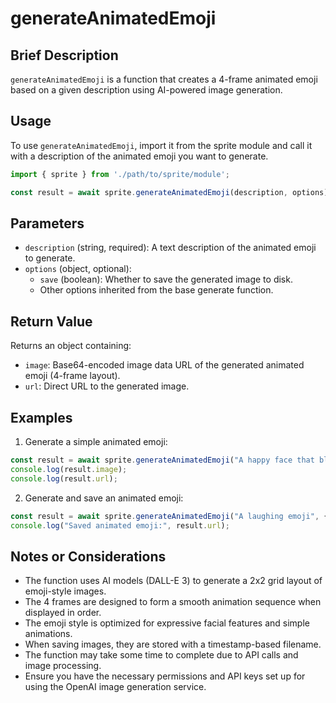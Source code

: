 # generateAnimatedEmoji

## Brief Description
`generateAnimatedEmoji` is a function that creates a 4-frame animated emoji based on a given description using AI-powered image generation.

## Usage
To use `generateAnimatedEmoji`, import it from the sprite module and call it with a description of the animated emoji you want to generate.

```javascript
import { sprite } from './path/to/sprite/module';

const result = await sprite.generateAnimatedEmoji(description, options);
```

## Parameters
- `description` (string, required): A text description of the animated emoji to generate.
- `options` (object, optional):
  - `save` (boolean): Whether to save the generated image to disk.
  - Other options inherited from the base generate function.

## Return Value
Returns an object containing:
- `image`: Base64-encoded image data URL of the generated animated emoji (4-frame layout).
- `url`: Direct URL to the generated image.

## Examples

1. Generate a simple animated emoji:
```javascript
const result = await sprite.generateAnimatedEmoji("A happy face that blinks");
console.log(result.image);
console.log(result.url);
```

2. Generate and save an animated emoji:
```javascript
const result = await sprite.generateAnimatedEmoji("A laughing emoji", { save: true });
console.log("Saved animated emoji:", result.url);
```

## Notes or Considerations
- The function uses AI models (DALL-E 3) to generate a 2x2 grid layout of emoji-style images.
- The 4 frames are designed to form a smooth animation sequence when displayed in order.
- The emoji style is optimized for expressive facial features and simple animations.
- When saving images, they are stored with a timestamp-based filename.
- The function may take some time to complete due to API calls and image processing.
- Ensure you have the necessary permissions and API keys set up for using the OpenAI image generation service.